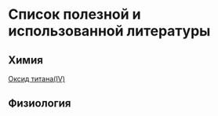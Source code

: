 # Список полезной и использованной литературы

## Химия
[Оксид титана(IV)](https://ru.wikipedia.org/wiki/%D0%9E%D0%BA%D1%81%D0%B8%D0%B4_%D1%82%D0%B8%D1%82%D0%B0%D0%BD%D0%B0(IV))

## Физиология

